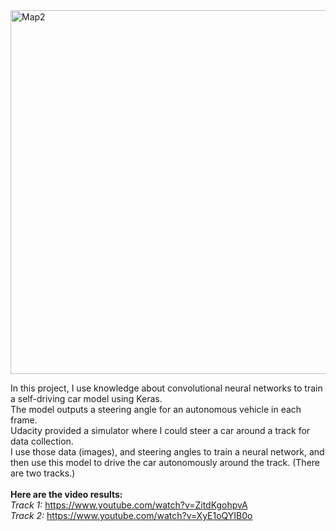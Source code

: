 <img width="582" alt="Map2" src="https://github.com/TopdevVN/UniversityMiniProjects/assets/86181500/ccb621c3-463a-4af1-86f0-4834820ec12c">

In this project, I use knowledge about convolutional neural networks to train a self-driving car model using Keras. <br>
The model outputs a steering angle for an autonomous vehicle in each frame. <br>
Udacity provided a simulator where I could steer a car around a track for data collection. <br>
I use those data (images), and steering angles to train a neural network, and then use this model to drive the car autonomously around the track. (There are two tracks.) <br>
<br>
**Here are the video results:** <br>
_Track 1:_ https://www.youtube.com/watch?v=ZitdKgohpvA <br>
_Track 2:_ https://www.youtube.com/watch?v=XyE1oQYIB0o
